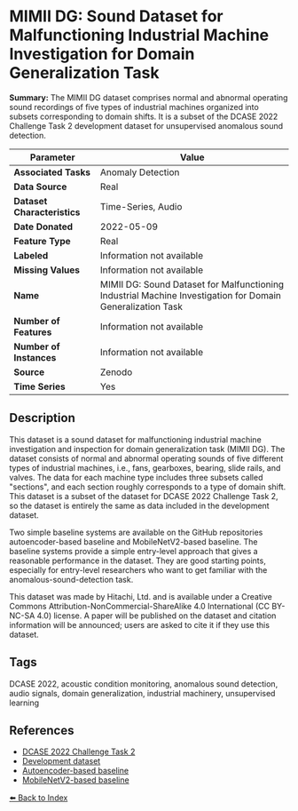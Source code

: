 # MIMII DG: Sound Dataset for Malfunctioning Industrial Machine Investigation for Domain Generalization Task

**Summary:** The MIMII DG dataset comprises normal and abnormal operating sound recordings of five types of industrial machines organized into subsets corresponding to domain shifts. It is a subset of the DCASE 2022 Challenge Task 2 development dataset for unsupervised anomalous sound detection.

| Parameter | Value |
| --- | --- |
| **Associated Tasks** | Anomaly Detection |
| **Data Source** | Real |
| **Dataset Characteristics** | Time-Series, Audio |
| **Date Donated** | 2022-05-09 |
| **Feature Type** | Real |
| **Labeled** | Information not available |
| **Missing Values** | Information not available |
| **Name** | MIMII DG: Sound Dataset for Malfunctioning Industrial Machine Investigation for Domain Generalization Task |
| **Number of Features** | Information not available |
| **Number of Instances** | Information not available |
| **Source** | Zenodo |
| **Time Series** | Yes |

## Description

This dataset is a sound dataset for malfunctioning industrial machine investigation and inspection for domain generalization task (MIMII DG). The dataset consists of normal and abnormal operating sounds of five different types of industrial machines, i.e., fans, gearboxes, bearing, slide rails, and valves. The data for each machine type includes three subsets called "sections", and each section roughly corresponds to a type of domain shift. This dataset is a subset of the dataset for DCASE 2022 Challenge Task 2, so the dataset is entirely the same as data included in the development dataset.

Two simple baseline systems are available on the GitHub repositories autoencoder-based baseline and MobileNetV2-based baseline. The baseline systems provide a simple entry-level approach that gives a reasonable performance in the dataset. They are good starting points, especially for entry-level researchers who want to get familiar with the anomalous-sound-detection task.

This dataset was made by Hitachi, Ltd. and is available under a Creative Commons Attribution-NonCommercial-ShareAlike 4.0 International (CC BY-NC-SA 4.0) license. A paper will be published on the dataset and citation information will be announced; users are asked to cite it if they use this dataset.

## Tags

DCASE 2022, acoustic condition monitoring, anomalous sound detection, audio signals, domain generalization, industrial machinery, unsupervised learning

## References

- [DCASE 2022 Challenge Task 2](https://dcase.community/challenge2022/task-unsupervised-anomalous-sound-detection-for-machine-condition-monitoring)
- [Development dataset](https://zenodo.org/record/6355122#.Ynt7rtrP2Uk)
- [Autoencoder-based baseline](https://github.com/Kota-Dohi/dcase2022_task2_baseline_ae)
- [MobileNetV2-based baseline](https://github.com/Kota-Dohi/dcase2022_task2_baseline_mobile_net_v2)

[⬅️ Back to Index](../README.md)
